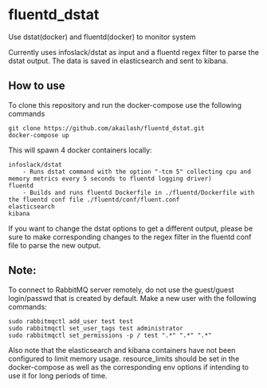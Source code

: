 # fluentd_dstat
Use dstat(docker) and fluentd(docker) to monitor system

Currently uses infoslack/dstat as input and a fluentd regex filter to parse the dstat output. The data is saved in elasticsearch and sent to kibana.

## How to use
To clone this repository and run the docker-compose use the following commands

    git clone https://github.com/akailash/fluentd_dstat.git
    docker-compose up

This will spawn 4 docker containers locally:

    infoslack/dstat 
        - Runs dstat command with the option "-tcm 5" collecting cpu and memory metrics every 5 seconds to fluentd logging driver)
    fluentd
        - Builds and runs fluentd Dockerfile in ./fluentd/Dockerfile with the fluentd conf file ./fluentd/conf/fluent.conf
    elasticsearch
    kibana

If you want to change the dstat options to get a different output, please be sure to make corresponding changes to the regex filter in the fluentd conf file to parse the new output.

## Note:
To connect to RabbitMQ server remotely, do not use the guest/guest login/passwd that is created by default. Make a new user with the following commands:

    sudo rabbitmqctl add_user test test
    sudo rabbitmqctl set_user_tags test administrator
    sudo rabbitmqctl set_permissions -p / test ".*" ".*" ".*"

Also note that the elasticsearch and kibana containers have not been configured to limit memory usage. resource_limits should be set in the docker-compose as well as the corresponding env options if intending to use it for long periods of time.
